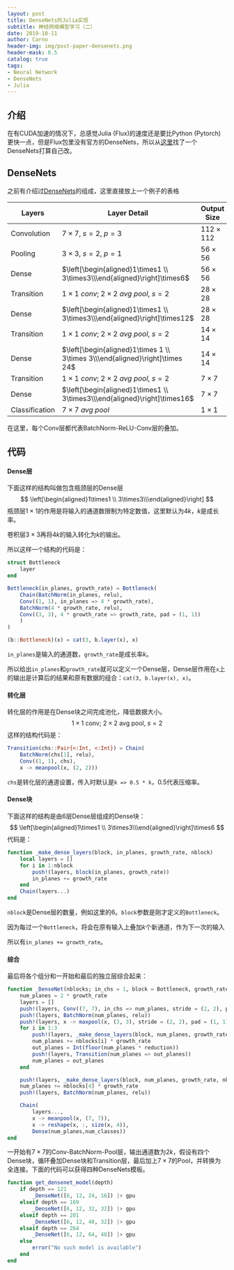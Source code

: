 ```yaml
---
layout: post
title: DenseNets的Julia实现
subtitle: 神经网络模型学习（二）
date: 2019-10-11
author: Carno
header-img: img/post-paper-densenets.png
header-mask: 0.5
catalog: true
tags:
- Neural Network
- DenseNets
- Julia
---
```


## 介绍

在有CUDA加速的情况下，总感觉Julia (Flux)的速度还是要比Python (Pytorch)更快一点，但是Flux包里没有官方的DenseNets，所以从[这里](https://github.com/FluxML/Metalhead.jl/blob/master/src/densenet.jl)找了一个DenseNets打算自己改。

## DenseNets

之前有介绍过[DenseNets](https://carnozhao.github.io/2019/09/27/文献阅读-DenseNets/)的组成，这里直接放上一个例子的表格

| Layers         | Layer Detail                                                 | Output Size    | Output Channel |
| -------------- | ------------------------------------------------------------ | -------------- | :------------: |
| Convolution    | $7\times7,\ s = 2,\ p = 3$                                   | $112\times112$ |      $2k$      |
| Pooling        | $3\times3,\ s = 2,\ p = 1$                                   | $56\times56$   |      $2k$      |
| Dense          | $\left[\begin{aligned}1\times1 \\ 3\times3\\\end{aligned}\right]\times6$ | $56\times56$   |      $k$       |
| Transition     | $1\times1\ conv;\ 2\times2\ avg\ pool,\ s=2$                 | $28\times28$   |     $k/2$      |
| Dense          | $\left[\begin{aligned}1\times1 \\ 3\times3\\\end{aligned}\right]\times12$ | $28\times28$   |      $k$       |
| Transition     | $1\times1\ conv;\ 2\times2\ avg\ pool,\ s=2$                 | $14\times14$   |     $k/2$      |
| Dense          | $\left[\begin{aligned}1\times 1 \\ 3\times 3\\\end{aligned}\right]\times 24$ | $14\times14$   |      $k$       |
| Transition     | $1\times1\ conv;\ 2\times2\ avg\ pool,\ s=2$                 | $7\times7$     |     $k/2$      |
| Dense          | $\left[\begin{aligned}1\times1 \\ 3\times3\\\end{aligned}\right]\times16$ | $7\times7$     |      $k$       |
| Classification | $7\times7\ avg\ pool$                                        | $1\times 1$    |      $k$       |

在这里，每个Conv层都代表BatchNorm-ReLU-Conv层的叠加。

## 代码

#### Dense层

下面这样的结构叫做包含瓶颈层的Dense层
$$
\left[\begin{aligned}1\times1 \\ 3\times3\\\end{aligned}\right]
$$
瓶颈层$1\times1$的作用是将输入的通道数限制为特定数值，这里默认为$4k$，$k$是成长率。

卷积层$3\times3$再将$4k$的输入转化为$k$的输出。

所以这样一个结构的代码是：

```julia
struct Bottleneck
    layer
end

Bottleneck(in_planes, growth_rate) = Bottleneck(
    Chain(BatchNorm(in_planes, relu),
    Conv((1, 1), in_planes => 4 * growth_rate),
    BatchNorm(4 * growth_rate, relu),
    Conv((3, 3), 4 * growth_rate => growth_rate, pad = (1, 1))
    )
)

(b::Bottleneck)(x) = cat(3, b.layer(x), x)
```

`in_planes`是输入的通道数，`growth_rate`是成长率$k$。

所以给出`in_planes`和`growth_rate`就可以定义一个Dense层，Dense层作用在`x`上的输出是计算后的结果和原有数据的组合：`cat(3, b.layer(x), x)`。

#### 转化层

转化层的作用是在Dense块之间完成池化，降低数据大小。
$$
1\times1\ \text{conv};\ 2\times2\ \text{avg pool},\ s=2
$$
这样的结构代码是：

```julia
Transition(chs::Pair{<:Int, <:Int}) = Chain(
    BatchNorm(chs[1], relu),
    Conv((1, 1), chs),
    x -> meanpool(x, (2, 2)))
```

`chs`是转化层的通道设置，传入时默认是`k => 0.5 * k`，0.5代表压缩率。

#### Dense块

下面这样的结构是由6层Dense层组成的Dense块：
$$
\left[\begin{aligned}1\times1 \\ 3\times3\\\end{aligned}\right]\times6
$$
代码是：

```julia
function _make_dense_layers(block, in_planes, growth_rate, nblock)
    local layers = []
    for i in 1:nblock
        push!(layers, block(in_planes, growth_rate))
        in_planes += growth_rate
    end
    Chain(layers...)
end
```

`nblock`是Dense层的数量，例如这里的6。`block`参数是刚才定义的`Bottleneck`。

因为每过一个`Bottleneck`，将会在原有输入上叠加$k$个新通道，作为下一次的输入

所以有`in_planes += growth_rate`。

#### 综合

最后将各个组分和一开始和最后的独立层综合起来：

```julia
function _DenseNet(nblocks; in_chs = 1, block = Bottleneck, growth_rate = 12, reduction = 0.5,num_classes = 1)
    num_planes = 2 * growth_rate
    layers = []
    push!(layers, Conv((7, 7), in_chs => num_planes, stride = (2, 2), pad = (3, 3)))
    push!(layers, BatchNorm(num_planes, relu))
    push!(layers, x -> maxpool(x, (3, 3), stride = (2, 2), pad = (1, 1)))
    for i in 1:3
        push!(layers, _make_dense_layers(block, num_planes, growth_rate, nblocks[i]))
        num_planes += nblocks[i] * growth_rate
        out_planes = Int(floor(num_planes * reduction))
        push!(layers, Transition(num_planes => out_planes))
        num_planes = out_planes
    end

    push!(layers, _make_dense_layers(block, num_planes, growth_rate, nblocks[4]))
    num_planes += nblocks[4] * growth_rate
    push!(layers, BatchNorm(num_planes, relu))

    Chain(
        layers...,
        x -> meanpool(x, (7, 7)),
        x -> reshape(x, :, size(x, 4)),
        Dense(num_planes,num_classes))
end
```



一开始有$7\times 7$的Conv-BatchNorm-Pool层，输出通道数为$2k$，假设有四个Dense块，循环叠加Dense块和Transition层，最后加上$7\times 7$的Pool，并转换为全连接。下面的代码可以获得四种DenseNets模板。

```julia
function get_densenet_model(depth)
    if depth == 121
        _DenseNet([6, 12, 24, 16]) |> gpu
    elseif depth == 169
        _DenseNet([6, 12, 32, 32]) |> gpu
    elseif depth == 201
        _DenseNet([6, 12, 48, 32]) |> gpu
    elseif depth == 264
        _DenseNet([6, 12, 64, 48]) |> gpu
    else
        error("No such model is available")
    end
end
```


